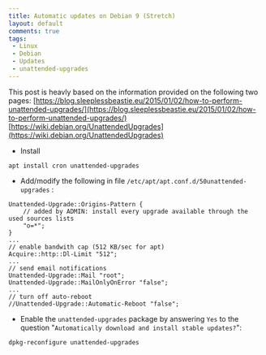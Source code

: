 ```yaml
---
title: Automatic updates on Debian 9 (Stretch)
layout: default
comments: true
tags:
 - Linux
 - Debian
 - Updates
 - unattended-upgrades
---
```


This post is heavly based on the information provided on the following two pages:
[https://blog.sleeplessbeastie.eu/2015/01/02/how-to-perform-unattended-upgrades/](https://blog.sleeplessbeastie.eu/2015/01/02/how-to-perform-unattended-upgrades/)
[https://wiki.debian.org/UnattendedUpgrades](https://wiki.debian.org/UnattendedUpgrades)


* Install
```shell
apt install cron unattended-upgrades
```

* Add/modify the following in file `/etc/apt/apt.conf.d/50unattended-upgrades` :
```config
Unattended-Upgrade::Origins-Pattern {
    // added by ADMIN: install every upgrade available through the used sources lists
    "o=*";
}
...
// enable bandwith cap (512 KB/sec for apt)
Acquire::http::Dl-Limit "512";
...
// send email notifications
Unattended-Upgrade::Mail "root";
Unattended-Upgrade::MailOnlyOnError "false";
...
// turn off auto-reboot
//Unattended-Upgrade::Automatic-Reboot "false";
```

* Enable the `unattended-upgrades` package by answering `Yes` to the question "`Automatically download and install stable updates?`":
```shell
dpkg-reconfigure unattended-upgrades
```
